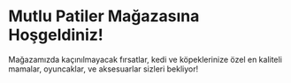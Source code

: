 # Mutlu Patiler Mağazasına Hoşgeldiniz!

Mağazamızda kaçınılmayacak fırsatlar, kedi ve köpeklerinize özel en kaliteli mamalar, oyuncaklar, ve aksesuarlar sizleri bekliyor!
